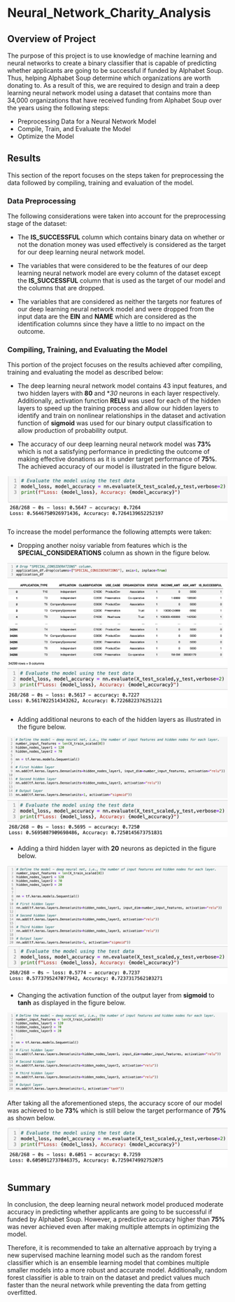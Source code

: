 # Neural_Network_Charity_Analysis

## Overview of Project

The purpose of this project is to use knowledge of machine learning and neural networks to create a binary classifier that is capable of predicting whether applicants are going to be successful if funded by Alphabet Soup. Thus, helping Alphabet Soup determine which organizations are worth donating to. As a result of this, we are required to design and train a deep learning neural network model using a dataset that contains more than 34,000 organizations that have received funding from Alphabet Soup over the years using the following steps:

- Preprocessing Data for a Neural Network Model
- Compile, Train, and Evaluate the Model
- Optimize the Model

## Results

This section of the report focuses on the steps taken for preprocessing the data followed by compiling, training and evaluation of the model.

### Data Preprocessing 

The following considerations were taken into account for the preprocessing stage of the dataset:

- The **IS_SUCCESSFUL** column which contains binary data on whether or not the donation money was used effectively is considered as the target for our deep learning neural network model.

- The variables that were considered to be the features of our deep learning neural network model are every column of the dataset except the **IS_SUCCESSFUL** column that is used as the target of our model and the columns that are dropped.

- The variables that are considered as neither the targets nor features of our deep learning neural network model and were dropped from the input data are the **EIN** and **NAME**  which are considered as the identification columns since they have a little to no impact on the outcome.

### Compiling, Training, and Evaluating the Model

This portion of the project focuses on the results achieved after compiling, training and evaluating the model as described below:

- The deep learning neural network model contains 43 input features, and two hidden layers with **80** and **30* neurons in each layer respectively. Additionally, activation function **RELU** was used for each of the hidden layers to speed up the training process and allow our hidden layers to identify and train on nonlinear relationships in the dataset and activation function of **sigmoid** was used for our binary output classification to allow production of probability output.

- The accuracy of our deep learning neural network model was **73%** which is not a satisfying performance in predicting the outcome of making effective donations as it is under target performance of **75%**. The achieved accuracy of our model is illustrated in the figure below.

![Model Accuracy](Resources/Initial_Model_Accuracy.png)

To increase the model performance the following attempts were taken:

- Dropping another noisy variable from features which is the **SPECIAL_CONSIDERATIONS** column as shown in the figure below.

![SPECIAL_CONSIDERATIONS](Resources/Dropped_Special_Consideration.png)
![Model Accuracy Attempt 1](Resources/Optimization_1_Accuracy.png)

- Adding additional neurons to each of the hidden layers as illustrated in the figure below.

![Additional Neurons](Resources/Optimization_2.png)
![Model Accuracy Attempt 2](Resources/Optimization_2_Accuracy.png)

- Adding a third hidden layer with **20** neurons as depicted in the figure below.

![Additional Hidden Layer](Resources/Optimization_3.png)
![Model Accuracy Attempt 3](Resources/Optimization_3_Accuracy.png)

- Changing the activation function of the output layer from **sigmoid** to **tanh** as displayed in the figure below.

![Activation Function Changed](Resources/Optimization_4.png)

After taking all the aforementioned steps, the accuracy score of our model was achieved to be **73%** which is still below the target performance of **75%** as shown below.

![Model Performance after all the attempts](Resources/Final_Model_Accuracy.png)

## Summary

In conclusion, the deep learning neural network model produced moderate accuracy in predicting whether applicants are going to be successful if funded by Alphabet Soup. However, a predictive accuracy higher than **75%** was never achieved even after making multiple attempts in optimizing the model.

Therefore, it is recommended to take an alternative approach by trying a new supervised machine learning model such as the random forest classifier which is an ensemble learning model that combines multiple smaller models into a more robust and accurate model. Additionally, random forest classifier is able to train on the dataset and predict values much faster than the neural network while preventing the data from getting overfitted.


